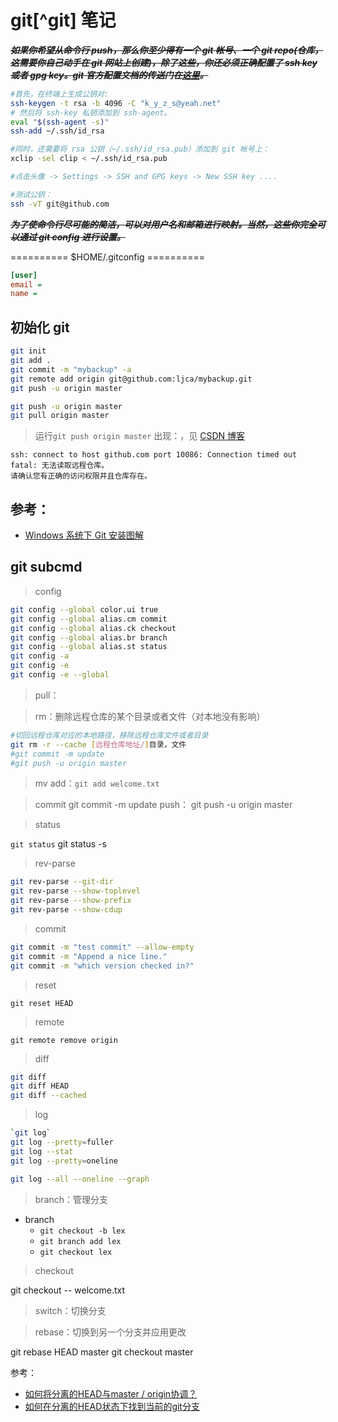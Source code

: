 <link href="../css/style.css" rel="stylesheet" type="text/css" />

# git[^git] 笔记

***~~如果你希望从命令行 push，那么你至少得有一个 git 帐号、一个 git repo(仓库，这需要你自己动手在 git 网站上创建)，除了这些，你还必须正确配置了 ssh key 或者 gpg key。git 官方配置文档的传送门在[这里][git&ssh]。~~***

```Bash
#首先，在终端上生成公钥对: 
ssh-keygen -t rsa -b 4096 -C "k_y_z_s@yeah.net"
# 然后将 ssh-key 私钥添加到 ssh-agent。
eval "$(ssh-agent -s)"
ssh-add ~/.ssh/id_rsa

#同时，还需要将 rsa 公钥（~/.ssh/id_rsa.pub）添加到 git 帐号上： 
xclip -sel clip < ~/.ssh/id_rsa.pub

#点击头像 -> Settings -> SSH and GPG keys -> New SSH key ....

#测试公钥：
ssh -vT git@github.com
```

***~~为了使命令行尽可能的简洁，可以对用户名和邮箱进行映射。当然，这些你完全可以通过 git config 进行设置。~~***

========== $HOME/.gitconfig ========== 

```cfg
[user]
email = 
name = 
```

## 初始化 git

```bash
git init
git add . 
git commit -m "mybackup" -a
git remote add origin git@github.com:ljca/mybackup.git
git push -u origin master 
```
```Bash
git push -u origin master 
git pull origin master 
```


[git&ssh]: https://help.github.com/articles/connecting-to-github-with-ssh/


> 运行`git push origin master` 出现：，见 [CSDN 博客](https://blog.csdn.net/iiiliuyang/article/details/104203197)

```log
ssh: connect to host github.com port 10086: Connection timed out
fatal: 无法读取远程仓库。
请确认您有正确的访问权限并且仓库存在。
```


## 参考：

+ [Windows 系统下 Git 安装图解](http://www.w3cplus.com/node/74)


## git subcmd

> config

```Bash
git config --global color.ui true
git config --global alias.cm commit
git config --global alias.ck checkout
git config --global alias.br branch
git config --global alias.st status
git config -a
git config -e
git config -e --global
```


> pull：

> rm：删除远程仓库的某个目录或者文件（对本地没有影响）

```Bash
#切回远程仓库对应的本地路径，移除远程仓库文件或者目录
git rm -r --cache [远程仓库地址/]目录，文件
#git commit -m update
#git push -u origin master 
```

> mv 
> add：`git add welcome.txt`

> commit 
git commit -m update
> push：
git push -u origin master

> status

`git status`
git status -s

> rev-parse

```Bash
git rev-parse --git-dir
git rev-parse --show-toplevel
git rev-parse --show-prefix
git rev-parse --show-cdup
```

> commit

```Bash
git commit -m "test commit" --allow-empty 
git commit -m "Append a nice line."
git commit -m "which version checked in?" 
```
> reset

`git reset HEAD`

> remote

`git remote remove origin`


> diff
```Bash
git diff
git diff HEAD 
git diff --cached 
```

> log

```Bash
`git log`
git log --pretty=fuller 
git log --stat 
git log --pretty=oneline 

git log --all --oneline --graph

```

> branch：管理分支

- branch
    - `git checkout -b lex`
    - `git branch add lex`
    - `git checkout lex`

> checkout

git checkout -- welcome.txt

> switch：切换分支

> rebase：切换到另一个分支并应用更改

git rebase HEAD master
git checkout master

参考：

+ [如何将分离的HEAD与master / origin协调？](https://www.javaroad.cn/questions/42269)
+ [如何在分离的HEAD状态下找到当前的git分支](https://www.javaroad.cn/questions/10400)

